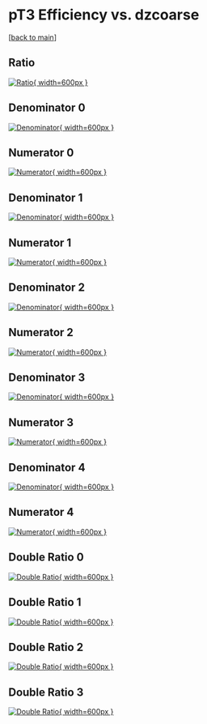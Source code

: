 # pT3 Efficiency vs. dzcoarse

[[back to main](./)]



## Ratio

[![Ratio](../mtv/var/pT3_base_211_1_eff_dzcoarse.png){ width=600px }](../mtv/var/pT3_base_211_1_eff_dzcoarse.pdf)

## Denominator 0

[![Denominator](../mtv/den/pT3_base_211_1_eff_dzcoarse_den0.png){ width=600px }](../mtv/den/pT3_base_211_1_eff_dzcoarse_den0.pdf)

## Numerator 0

[![Numerator](../mtv/num/pT3_base_211_1_eff_dzcoarse_num0.png){ width=600px }](../mtv/num/pT3_base_211_1_eff_dzcoarse_num0.pdf)

## Denominator 1

[![Denominator](../mtv/den/pT3_base_211_1_eff_dzcoarse_den1.png){ width=600px }](../mtv/den/pT3_base_211_1_eff_dzcoarse_den1.pdf)

## Numerator 1

[![Numerator](../mtv/num/pT3_base_211_1_eff_dzcoarse_num1.png){ width=600px }](../mtv/num/pT3_base_211_1_eff_dzcoarse_num1.pdf)

## Denominator 2

[![Denominator](../mtv/den/pT3_base_211_1_eff_dzcoarse_den2.png){ width=600px }](../mtv/den/pT3_base_211_1_eff_dzcoarse_den2.pdf)

## Numerator 2

[![Numerator](../mtv/num/pT3_base_211_1_eff_dzcoarse_num2.png){ width=600px }](../mtv/num/pT3_base_211_1_eff_dzcoarse_num2.pdf)

## Denominator 3

[![Denominator](../mtv/den/pT3_base_211_1_eff_dzcoarse_den3.png){ width=600px }](../mtv/den/pT3_base_211_1_eff_dzcoarse_den3.pdf)

## Numerator 3

[![Numerator](../mtv/num/pT3_base_211_1_eff_dzcoarse_num3.png){ width=600px }](../mtv/num/pT3_base_211_1_eff_dzcoarse_num3.pdf)

## Denominator 4

[![Denominator](../mtv/den/pT3_base_211_1_eff_dzcoarse_den4.png){ width=600px }](../mtv/den/pT3_base_211_1_eff_dzcoarse_den4.pdf)

## Numerator 4

[![Numerator](../mtv/num/pT3_base_211_1_eff_dzcoarse_num4.png){ width=600px }](../mtv/num/pT3_base_211_1_eff_dzcoarse_num4.pdf)

## Double Ratio 0

[![Double Ratio](../mtv/ratio/pT3_base_211_1_eff_dzcoarse_ratio0.png){ width=600px }](../mtv/ratio/pT3_base_211_1_eff_dzcoarse_ratio0.pdf)

## Double Ratio 1

[![Double Ratio](../mtv/ratio/pT3_base_211_1_eff_dzcoarse_ratio1.png){ width=600px }](../mtv/ratio/pT3_base_211_1_eff_dzcoarse_ratio1.pdf)

## Double Ratio 2

[![Double Ratio](../mtv/ratio/pT3_base_211_1_eff_dzcoarse_ratio2.png){ width=600px }](../mtv/ratio/pT3_base_211_1_eff_dzcoarse_ratio2.pdf)

## Double Ratio 3

[![Double Ratio](../mtv/ratio/pT3_base_211_1_eff_dzcoarse_ratio3.png){ width=600px }](../mtv/ratio/pT3_base_211_1_eff_dzcoarse_ratio3.pdf)

